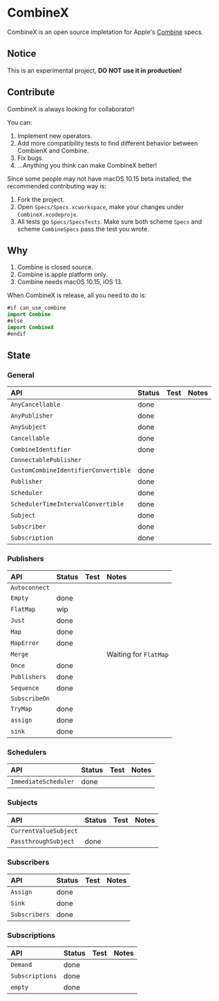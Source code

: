 # CombineX

CombineX is an open source impletation for Apple's [Combine](https://developer.apple.com/documentation/combine) specs.

## Notice

This is an experimental project, **DO NOT use it in production!**

## Contribute

CombineX is always looking for collaborator! 

You can:

1. Implement new operators.
2. Add more compatibility tests to find different behavior between CombienX and Combine.
3. Fix bugs.
4. ...Anything you think can make CombineX better!

Since some people may not have macOS 10.15 beta installed, the recommended contributing way is: 

1. Fork the project.
2. Open `Specs/Specs.xcworkspace`, make your changes under `CombineX.xcodeproje`. 
3. All tests go `Specs/SpecsTests`. Make sure both scheme `Specs` and scheme `CombineSpecs` pass the test you wrote.

## Why

1. Combine is closed source.
2. Combine is apple platform only.
3. Combine needs macOS 10.15, iOS 13.

When CombineX is release, all you need to do is:

```swift
#if can_use_combine
import Combine
#else
import CombineX
#endif
```

## State

### General

| API | Status | Test | Notes |
|:--|:--|:--|:--|
|`AnyCancellable`| done |   |   |
|`AnyPublisher`| done |   |   |
|`AnySubject`| done |   |   |
|`Cancellable`| done |   |   |
|`CombineIdentifier`| done |   |   |
|`ConnectablePublisher`|   |   |   |
|`CustomCombineIdentifierConvertible`| done |   |   |
|`Publisher`| done |   |   |
|`Scheduler`| done |   |   |
|`SchedulerTimeIntervalConvertible`| done |   |   |
|`Subject`| done |   |   |
|`Subscriber`| done |   |   |
|`Subscription`| done |   |   |


### Publishers

| API | Status | Test | Notes |
|:--|:--|:--|:--|
|`Autoconnect`|   |   |   |
|`Empty`| done |   |   |
|`FlatMap`| wip |   |   |
|`Just`| done |   |   |
|`Map`| done |   |   |
|`MapError`| done |   |   |
|`Merge`|   |   | Waiting for `FlatMap` |
|`Once`| done |   |   |
|`Publishers`| done  |   |   |
|`Sequence`| done |   |   |
|`SubscribeOn`|   |   |   |
|`TryMap`| done |   |   |
|`assign`| done |   |   |
|`sink`| done |   |   |

### Schedulers

| API | Status | Test | Notes |
|:--|:--|:--|:--|
|`ImmediateScheduler`| done |   |   |

### Subjects

| API | Status | Test | Notes |
|:--|:--|:--|:--|
|`CurrentValueSubject`|   |   |   |
|`PassthroughSubject`| done |   |   |

### Subscribers

| API | Status | Test | Notes |
|:--|:--|:--|:--|
|`Assign`| done  |   |   |
|`Sink`| done  |   |   |
|`Subscribers`| done  |   |   |

### Subscriptions

| API | Status | Test | Notes |
|:--|:--|:--|:--|
|`Demand`| done  |   |   |
|`Subscriptions`| done  |   |   |
|`empty`| done  |   |   |
